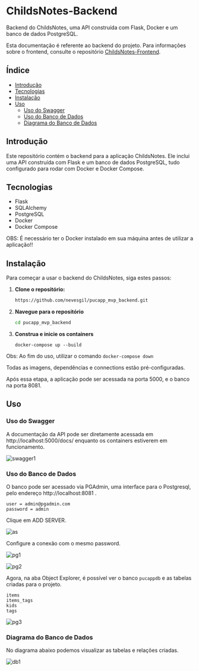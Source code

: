# ChildsNotes-Backend

Backend do ChildsNotes, uma API construída com Flask, Docker e um banco de dados PostgreSQL.

Esta documentação é referente ao backend do projeto. Para informações sobre o frontend, consulte o repositório [ChildsNotes-Frontend](https://github.com/nevesgil/pucapp_mvp_frontend).


## Índice
- [Introdução](#introdução)
- [Tecnologias](#tecnologias)
- [Instalação](#instalação)
- [Uso](#uso)
  - [Uso do Swagger](#uso-do-swagger)
  - [Uso do Banco de Dados](#uso-do-banco-de-dados)
  - [Diagrama do Banco de Dados](#diagrama-do-banco)


## Introdução
Este repositório contém o backend para a aplicação ChildsNotes. Ele inclui uma API construída com Flask e um banco de dados PostgreSQL, tudo configurado para rodar com Docker e Docker Compose.

## Tecnologias
- Flask
- SQLAlchemy
- PostgreSQL
- Docker
- Docker Compose

OBS: É necessário ter o Docker instalado em sua máquina antes de utilizar a aplicação!!


## Instalação
Para começar a usar o backend do ChildsNotes, siga estes passos:

1. **Clone o repositório:**
   ```sh
   https://github.com/nevesgil/pucapp_mvp_backend.git

2. **Navegue para o repositório**
   ```sh
   cd pucapp_mvp_backend

3. **Construa e inicie os containers**
   ```
   docker-compose up --build

Obs: Ao fim do uso, utilizar o comando ```docker-compose down```

Todas as imagens, dependências e connections estão pré-configuradas.

Após essa etapa, a aplicação pode ser acessada na porta 5000, e o banco na porta 8081.

## Uso

### Uso do Swagger

A documentação da API pode ser diretamente acessada em http://localhost:5000/docs/ enquanto os containers estiverem em funcionamento.

![swagger1](/doc_images/swagger1.png)


### Uso do Banco de Dados

O banco pode ser acessado via PGAdmin, uma interface para o Postgresql, pelo endereço http://localhost:8081 .

   ```
   user = admin@pgadmin.com
   password = admin
   ``` 

Clique em ADD SERVER.

![as](/doc_images/as1.png)

Configure a conexão com o mesmo password.

![pg1](/doc_images/pg1.png)

![pg2](/doc_images/pg2.png)


Agora, na aba Object Explorer, é possível ver o banco ```pucappdb``` e as tabelas criadas para o projeto.
```
items
items_tags
kids
tags
```

![pg3](/doc_images/pg3.png)


### Diagrama do Banco de Dados

No diagrama abaixo podemos visualizar as tabelas e relações criadas.

![db1](/doc_images/db1.png)